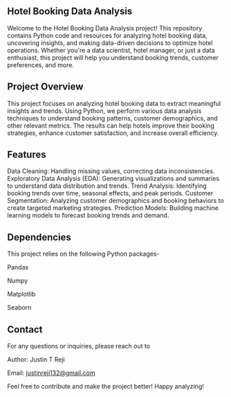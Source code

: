 Hotel Booking Data Analysis
----

Welcome to the Hotel Booking Data Analysis project! This repository contains Python code and resources for analyzing hotel booking data, uncovering insights, and making data-driven decisions to optimize hotel operations. Whether you're a data scientist, hotel manager, or just a data enthusiast, this project will help you understand booking trends, customer preferences, and more.

Project Overview
-
This project focuses on analyzing hotel booking data to extract meaningful insights and trends. Using Python, we perform various data analysis techniques to understand booking patterns, customer demographics, and other relevant metrics. The results can help hotels improve their booking strategies, enhance customer satisfaction, and increase overall efficiency.

Features
-
Data Cleaning: Handling missing values, correcting data inconsistencies.
Exploratory Data Analysis (EDA): Generating visualizations and summaries to understand data distribution and trends.
Trend Analysis: Identifying booking trends over time, seasonal effects, and peak periods.
Customer Segmentation: Analyzing customer demographics and booking behaviors to create targeted marketing strategies.
Prediction Models: Building machine learning models to forecast booking trends and demand.

Dependencies
---
This project relies on the following Python packages-

Pandas

Numpy

Matplotlib

Seaborn

Contact
-
For any questions or inquiries, please reach out to

Author: Justin T Reji

Email: justinreji132@gmail.com


Feel free to contribute and make the project better! Happy analyzing!







